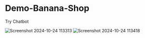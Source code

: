 # Demo-Banana-Shop
Try Chatbot

![Screenshot 2024-10-24 113313](https://github.com/user-attachments/assets/5bf1af82-c91a-41db-a786-1db6d8347a78)
![Screenshot 2024-10-24 113418](https://github.com/user-attachments/assets/4391e2ce-febb-4c61-a88a-13fc891ebdbf)
